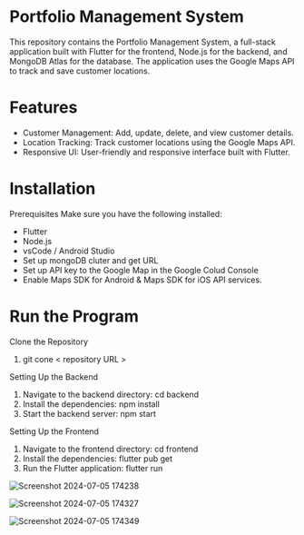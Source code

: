 # Portfolio Management System
This repository contains the Portfolio Management System, a full-stack application built with Flutter for the frontend, Node.js for the backend, and MongoDB Atlas for the database. The application uses the Google Maps API to track and save customer locations.

# Features
 * Customer Management: Add, update, delete, and view customer details.
 * Location Tracking: Track customer locations using the Google Maps API.
 * Responsive UI: User-friendly and responsive interface built with Flutter.

# Installation
Prerequisites
Make sure you have the following installed:
  * Flutter
  * Node.js
  * vsCode / Android Studio
  * Set up mongoDB cluter and get URL
  * Set up API key to the Google Map in the Google Colud Console
  * Enable Maps SDK for Android & Maps SDK for iOS API services.

# Run the Program
Clone the Repository
  1. git cone < repository URL > 

Setting Up the Backend
  1. Navigate to the backend directory: cd backend
  2. Install the dependencies: npm install
  3. Start the backend server: npm start

Setting Up the Frontend
  1. Navigate to the frontend directory: cd frontend
  2. Install the dependencies: flutter pub get
  3. Run the Flutter application: flutter run
     
![Screenshot 2024-07-05 174238](https://github.com/KMaleesha/Portfolio-Management-System/assets/86143734/f19edf7f-49dc-489d-bcb8-2b5266fa3e40)

![Screenshot 2024-07-05 174327](https://github.com/KMaleesha/Portfolio-Management-System/assets/86143734/f7caf5fa-e9bb-4c3e-b6ef-b6f9222112de)

![Screenshot 2024-07-05 174349](https://github.com/KMaleesha/Portfolio-Management-System/assets/86143734/7dc453c4-7b83-4006-879e-a79a1fd953c4)



